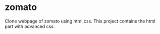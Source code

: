 # zomato
Clone webpage of zomato using html,css.
This project contains the html part with advanced css.
